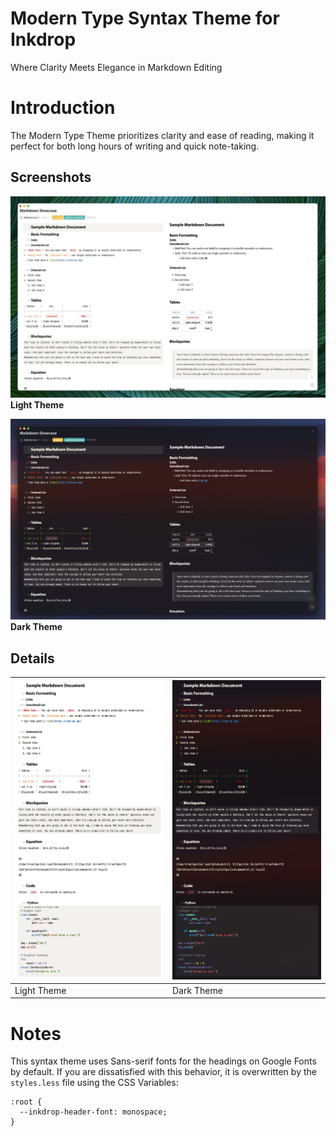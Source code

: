 # Modern Type Syntax Theme for Inkdrop
Where Clarity Meets Elegance in Markdown Editing


# Introduction

The Modern Type Theme prioritizes clarity and ease of reading, making it perfect for both long hours of writing and quick note-taking.

## Screenshots

![inkdrop-window-light](screenshots/inkdrop-window-light.jpg)
**Light Theme**

![inkdrop-window-dark](screenshots/inkdrop-window-dark.jpg)
**Dark Theme**

## Details

|![screenshot-syntax-light](screenshots/screenshot-syntax-light.jpg)|![screenshot-syntax-dark](screenshots/screenshot-syntax-dark.jpg)|
|---|---|
|Light Theme|Dark Theme|


# Notes

This syntax theme uses Sans-serif fonts for the headings on Google Fonts by default. If you are dissatisfied with this behavior, it is overwritten by the `styles.less` file using the CSS Variables:

```
:root {
  --inkdrop-header-font: monospace;
}
```
